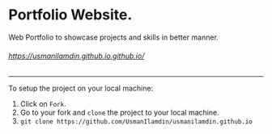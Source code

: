 # Portfolio Website.
Web Portfolio to showcase projects and skills in better manner. 

###### https://usmanilamdin.github.io.github.io/

------------------------------------------------------------------
To setup the project on your local machine:

1. Click on `Fork`.
2. Go to your fork and `clone` the project to your local machine.
3. `git clone https://github.com/UsmanIlamdin/usmanilamdin.github.io`

